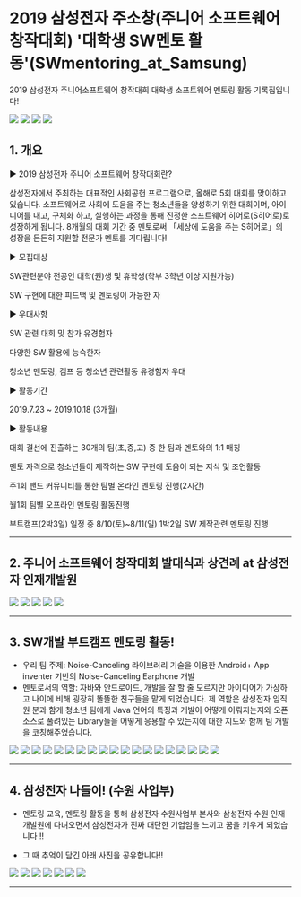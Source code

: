 # 2019 삼성전자 주소창(주니어 소프트웨어 창작대회) '대학생 SW멘토 활동'(SWmentoring_at_Samsung)
2019 삼성전자 주니어소프트웨어 창작대회 대학생 소프트웨어 멘토링 활동 기록집입니다!

<img src="prezi1.png">

<img src="A17.jpg">

<img src="B0.jpg">

<img src="B2.jpg">

## 1. 개요

▶ 2019 삼성전자 주니어 소프트웨어 창작대회란?

삼성전자에서 주최하는 대표적인 사회공헌 프로그램으로, 올해로 5회 대회를 맞이하고 있습니다. 소프트웨어로 사회에 도움을 주는 청소년들을 양성하기 위한 대회이며, 아이디어를 내고, 구체화 하고, 실행하는 과정을 통해 진정한 소프트웨어 히어로(S히어로)로 성장하게 됩니다. 8개월의 대회 기간 중 멘토로써 「세상에 도움을 주는 S히어로」의 성장을 든든히 지원할 전문가 멘토를 기다립니다!

▶ 모집대상

SW관련분야 전공인 대학(원)생 및 휴학생(학부 3학년 이상 지원가능)

SW 구현에 대한 피드백 및 멘토링이 가능한 자

▶ 우대사항

SW 관련 대회 및 참가 유경험자

다양한 SW 활용에 능숙한자

청소년 멘토링, 캠프 등 청소년 관련활동 유경험자 우대

▶ 활동기간

2019.7.23 ~ 2019.10.18 (3개월)

▶ 활동내용

대회 결선에 진출하는 30개의 팀(초,중,고) 중 한 팀과 멘토와의 1:1 매칭

멘토 자격으로 청소년들이 제작하는 SW 구현에 도움이 되는 지식 및 조언활동

주1회 밴드 커뮤니티를 통한 팀별 온라인 멘토링 진행(2시간)

월1회 팀별 오프라인 멘토링 활동진행 

부트캠프(2박3일) 일정 중 8/10(토)~8/11(일) 1박2일 SW 제작관련 멘토링 진행

---

## 2. 주니어 소프트웨어 창작대회 발대식과 상견례 at 삼성전자 인재개발원

<img src="B0.jpg">

<img src="B1.jpg">

<img src="B2.jpg">

<img src="B3.jpg">

<img src="B4.jpg">

---

## 3. SW개발 부트캠프 멘토링 활동!

- 우리 팀 주제: Noise-Canceling 라이브러리 기술을 이용한 Android+ App inventer 기반의 Noise-Canceling Earphone 개발 
- 멘토로서의 역할: 자바와 안드로이드, 개발을 잘 할 줄 모르지만 아이디어가 가상하고 나이에 비해 굉장히 똘똘한 친구들을 맡게 되었습니다. 제 역할은 삼성전자 임직원 분과 함게 청소년 팀에게 Java 언어의 특징과 개발이 어떻게 이뤄지는지와 오픈소스로 풀려있는 Library들을 어떻게 응용할 수 있는지에 대한 지도와 함께 팀 개발을 코칭해주었습니다. 

<img src="D1.jpg">

<img src="D2.jpg">

<img src="A1.jpg">

<img src="A5.jpg">

<img src="A6.jpg">

<img src="A7.jpg">

<img src="A8.jpg">

<img src="A9.jpg">

<img src="A10.jpg">

<img src="A11.jpg">

<img src="A12.jpg">

<img src="A13.jpg">

<img src="A14.jpg">

<img src="A15.jpg">

<img src="A16.jpg">

<img src="A1.jpg">

<img src="A2.jpg">

<img src="A3.jpg">

<img src="A4.jpg">

---

## 4. 삼성전자 나들이! (수원 사업부)

- 멘토링 교육, 멘토링 활동을 통해 삼성전자 수원사업부 본사와 삼성전자 수원 인재개발원에 다녀오면서 삼성전자가 진짜 대단한 기업임을 느끼고 꿈을 키우게 되었습니다 !! 

- 그 때 추억이 담긴 아래 사진을 공유합니다!! 

<img src="C00.jpg">

<img src="C1.jpg">

<img src="C2.jpg">

<img src="C3.jpg">

<img src="C4.jpg">

<img src="C5.jpg">

<img src="C6.jpg">



---


